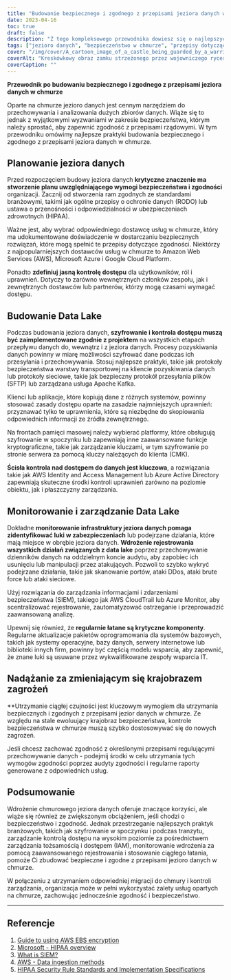 ```yaml
---
title: "Budowanie bezpiecznego i zgodnego z przepisami jeziora danych w chmurze: Najlepsze praktyki ochrony przechowywanych danych"
date: 2023-04-16
toc: true
draft: false
description: "Z tego kompleksowego przewodnika dowiesz się o najlepszych praktykach w zakresie bezpieczeństwa i zgodności podczas planowania, tworzenia i zarządzania jeziorami danych w chmurze."
tags: ["jezioro danych", "bezpieczeństwo w chmurze", "przepisy dotyczące zgodności", "kontrola dostępu", "szyfrowanie", "AWS", "Azure", "HIPAA", "RODO", "monitoring", "łatanie", "cyberbezpieczeństwo", "Rozwiązanie SIEM", "Zespoły wsparcia IT", "krajobraz zagrożeń", "migracja do chmury", "zarządzanie chmurą"]
cover: "/img/cover/A_cartoon_image_of_a_castle_being_guarded_by_a_warrior.png"
coverAlt: "Kreskówkowy obraz zamku strzeżonego przez wojowniczego rycerza, symbolizujący koncepcję silnej ochrony bezpiecznej i zgodnej z przepisami pamięci masowej w chmurze"
coverCaption: ""
---
```


**Przewodnik po budowaniu bezpiecznego i zgodnego z przepisami jeziora danych w chmurze**

Oparte na chmurze jezioro danych jest cennym narzędziem do przechowywania i analizowania dużych zbiorów danych. Wiąże się to jednak z wyjątkowymi wyzwaniami w zakresie bezpieczeństwa, którym należy sprostać, aby zapewnić zgodność z przepisami rządowymi. W tym przewodniku omówimy najlepsze praktyki budowania bezpiecznego i zgodnego z przepisami jeziora danych w chmurze.

## Planowanie jeziora danych

Przed rozpoczęciem budowy jeziora danych **krytyczne znaczenie ma stworzenie planu uwzględniającego wymogi bezpieczeństwa i zgodności** organizacji. Zacznij od stworzenia ram zgodnych ze standardami branżowymi, takimi jak ogólne przepisy o ochronie danych (RODO) lub ustawa o przenośności i odpowiedzialności w ubezpieczeniach zdrowotnych (HIPAA).

Ważne jest, aby wybrać odpowiedniego dostawcę usług w chmurze, który ma udokumentowane doświadczenie w dostarczaniu bezpiecznych rozwiązań, które mogą spełnić te przepisy dotyczące zgodności. Niektórzy z najpopularniejszych dostawców usług w chmurze to Amazon Web Services (AWS), Microsoft Azure i Google Cloud Platform.

Ponadto **zdefiniuj jasną kontrolę dostępu** dla użytkowników, ról i uprawnień. Dotyczy to zarówno wewnętrznych członków zespołu, jak i zewnętrznych dostawców lub partnerów, którzy mogą czasami wymagać dostępu.

## Budowanie Data Lake

Podczas budowania jeziora danych, **szyfrowanie i kontrola dostępu muszą być zaimplementowane zgodnie z projektem** na wszystkich etapach przepływu danych do, wewnątrz i z jeziora danych. Procesy pozyskiwania danych powinny w miarę możliwości szyfrować dane podczas ich przesyłania i przechowywania. Stosuj najlepsze praktyki, takie jak protokoły bezpieczeństwa warstwy transportowej na kliencie pozyskiwania danych lub protokoły sieciowe, takie jak bezpieczny protokół przesyłania plików (SFTP) lub zarządzana usługa Apache Kafka.

Klienci lub aplikacje, które kopiują dane z różnych systemów, powinny stosować zasady dostępu oparte na zasadzie najmniejszych uprawnień: przyznawać tylko te uprawnienia, które są niezbędne do skopiowania odpowiednich informacji ze źródła zewnętrznego.

Na frontach pamięci masowej należy wybierać platformy, które obsługują szyfrowanie w spoczynku lub zapewniają inne zaawansowane funkcje kryptograficzne, takie jak zarządzanie kluczami, w tym szyfrowanie po stronie serwera za pomocą kluczy należących do klienta (CMK).

**Ścisła kontrola nad dostępem do danych jest kluczowa**, a rozwiązania takie jak AWS Identity and Access Management lub Azure Active Directory zapewniają skuteczne środki kontroli uprawnień zarówno na poziomie obiektu, jak i płaszczyzny zarządzania.

## Monitorowanie i zarządzanie Data Lake

Dokładne **monitorowanie infrastruktury jeziora danych pomaga zidentyfikować luki w zabezpieczeniach** lub podejrzane działania, które mają miejsce w obrębie jeziora danych. **Wdrożenie rejestrowania wszystkich działań związanych z data lake** poprzez przechowywanie dzienników danych na oddzielnym koncie audytu, aby zapobiec ich usunięciu lub manipulacji przez atakujących. Pozwoli to szybko wykryć podejrzane działania, takie jak skanowanie portów, ataki DDos, ataki brute force lub ataki sieciowe.

Użyj rozwiązania do zarządzania informacjami i zdarzeniami bezpieczeństwa (SIEM), takiego jak AWS CloudTrail lub Azure Monitor, aby scentralizować rejestrowanie, zautomatyzować ostrzeganie i przeprowadzić zaawansowaną analizę.

Upewnij się również, że **regularnie łatane są krytyczne komponenty**. Regularne aktualizacje pakietów oprogramowania dla systemów bazowych, takich jak systemy operacyjne, bazy danych, serwery internetowe lub biblioteki innych firm, powinny być częścią modelu wsparcia, aby zapewnić, że znane luki są usuwane przez wykwalifikowane zespoły wsparcia IT.

## Nadążanie za zmieniającym się krajobrazem zagrożeń

**Utrzymanie ciągłej czujności jest kluczowym wymogiem dla utrzymania bezpiecznych i zgodnych z przepisami jezior danych w chmurze. Ze względu na stale ewoluujący krajobraz bezpieczeństwa, kontrole bezpieczeństwa w chmurze muszą szybko dostosowywać się do nowych zagrożeń.

Jeśli chcesz zachować zgodność z określonymi przepisami regulującymi przechowywanie danych - podejmij środki w celu utrzymania tych wymogów zgodności poprzez audyty zgodności i regularne raporty generowane z odpowiednich usług.

## Podsumowanie

Wdrożenie chmurowego jeziora danych oferuje znaczące korzyści, ale wiąże się również ze zwiększonym obciążeniem, jeśli chodzi o bezpieczeństwo i zgodność. Jednak przestrzeganie najlepszych praktyk branżowych, takich jak szyfrowanie w spoczynku i podczas tranzytu, zarządzanie kontrolą dostępu na wysokim poziomie za pośrednictwem zarządzania tożsamością i dostępem (IAM), monitorowanie wdrożenia za pomocą zaawansowanego rejestrowania i stosowanie ciągłego łatania, pomoże Ci zbudować bezpieczne i zgodne z przepisami jezioro danych w chmurze.

W połączeniu z utrzymaniem odpowiedniej migracji do chmury i kontroli zarządzania, organizacja może w pełni wykorzystać zalety usług opartych na chmurze, zachowując jednocześnie zgodność i bezpieczeństwo.

_______

## Referencje

1. [Guide to using AWS EBS encryption](https://docs.aws.amazon.com/AWSEC2/latest/UserGuide/AMIEncryption.html)
2. [Microsoft - HIPAA overview](https://learn.microsoft.com/en-us/azure/compliance/offerings/offering-hipaa-us)
3. [What is SIEM?](https://www.varonis.com/blog/what-is-siem)
4. [AWS - Data ingestion methods](https://docs.aws.amazon.com/whitepapers/latest/building-data-lakes/data-ingestion-methods.html)
5. [HIPAA Security Rule Standards and Implementation Specifications](https://www.hhs.gov/hipaa/for-professionals/security/laws-regulations/index.html)